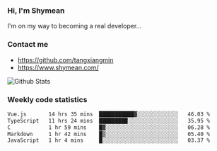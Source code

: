 ### Hi, I'm Shymean

I'm on my way to becoming a real developer...

### Contact me

- <https://github.com/tangxiangmin>
- <https://www.shymean.com/>

![Github Stats](https://github-readme-stats.vercel.app/api?username=tangxiangmin&show_icons=true&theme=dark)


###  Weekly code statistics

<!--START_SECTION:waka-->

```txt
Vue.js       14 hrs 35 mins  ███████████▓░░░░░░░░░░░░░   46.03 %
TypeScript   11 hrs 24 mins  █████████░░░░░░░░░░░░░░░░   35.95 %
C            1 hr 59 mins    █▓░░░░░░░░░░░░░░░░░░░░░░░   06.28 %
Markdown     1 hr 42 mins    █▒░░░░░░░░░░░░░░░░░░░░░░░   05.40 %
JavaScript   1 hr 4 mins     █░░░░░░░░░░░░░░░░░░░░░░░░   03.37 %
```

<!--END_SECTION:waka-->